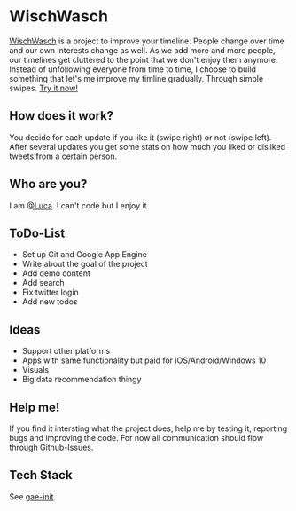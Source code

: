 WischWasch
========

[WischWasch](https://wischwasch2.appspot.com/) is a project to improve your timeline. People change over time and our own interests change as well. 
As we add more and more people, our timelines get cluttered to the point that we don't enjoy them anymore.
Instead of unfollowing everyone from time to time, I choose to build something that let's me improve my 
timline gradually. Through simple swipes. [Try it now!](https://wischwasch2.appspot.com/)

How does it work?
------------------------------------------------------
You decide for each update if you like it (swipe right) or not (swipe left). After several updates you get some stats
on how much you liked or disliked tweets from a certain person.

Who are you?
------------------------------------------------------
I am [@Luca](https://twitter.com/luca). I can't code but I enjoy it.

ToDo-List
------------------------------------------------------
* Set up Git and Google App Engine
* Write about the goal of the project
* Add demo content
* Add search
* Fix twitter login
* Add new todos

Ideas
------------------------------------------------------
* Support other platforms
* Apps with same functionality but paid for iOS/Android/Windows 10
* Visuals
* Big data recommendation thingy

Help me!
------------------------------------------------------
If you find it intersting what the project does, help me by testing it, reporting bugs and improving the code.
For now all communication should flow through Github-Issues.

Tech Stack
------------------------------------------------------
See [gae-init](https://github.com/gae-init/gae-init).

